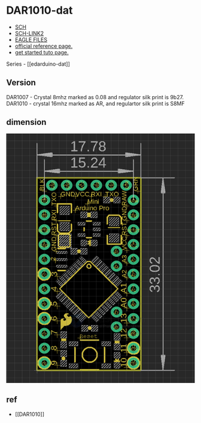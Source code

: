 
# DAR1010-dat

- [SCH](http://dlnmh9ip6v2uc.cloudfront.net/datasheets/Dev/Arduino/Boards/Arduino-Pro-Mini-v12.pdf) 
- [SCH-LINK2](https://www.arduino.cc/en/uploads/Main/Arduino-Pro-Mini-schematic.pdf)
- [EAGLE FILES](https://www.arduino.cc/en/uploads/Main/arduino-pro-mini-reference-design.zip)
- [official reference page.](https://docs.arduino.cc/retired/boards/arduino-pro-mini#osh-schematics)
- [get started tuto page. ](http://www.arduino.cc/en/Guide/ArduinoProMini)

Series - [[edarduino-dat]]

## Version 

DAR1007 - Crystal 8mhz marked as 0.08 and regulator silk print is 9b27. 
DAR1010 - crystal 16mhz marked as AR, and regulartor silk print is S8MF



## dimension 

![](2024-01-12-10-05-44.png)

## ref 

- [[DAR1010]]